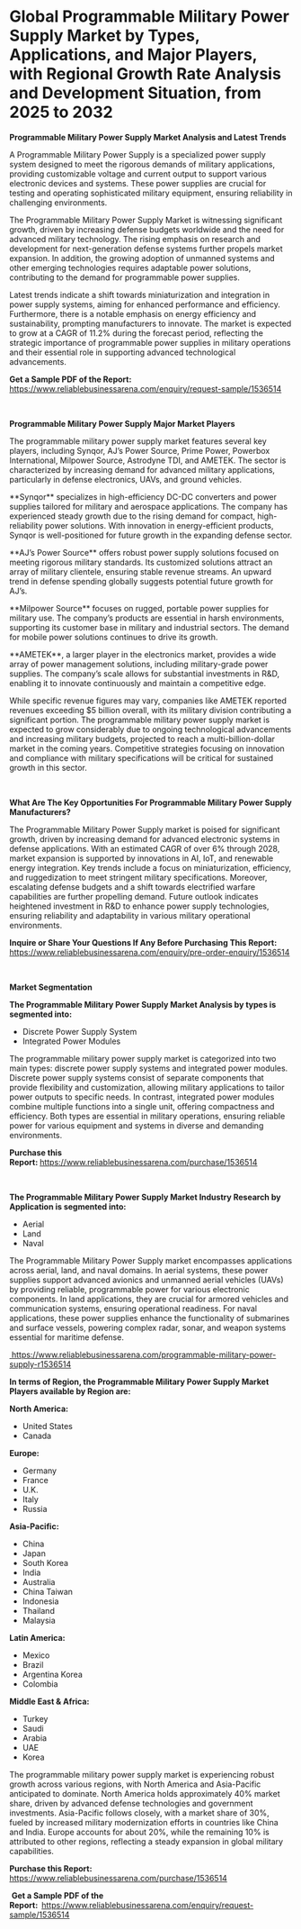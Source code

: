 <p><h1>Global Programmable Military Power Supply Market by Types, Applications, and Major Players, with Regional Growth Rate Analysis and Development Situation, from 2025 to 2032</h1></p><p><strong>Programmable Military Power Supply Market Analysis and Latest Trends</strong></p>
<p><p>A Programmable Military Power Supply is a specialized power supply system designed to meet the rigorous demands of military applications, providing customizable voltage and current output to support various electronic devices and systems. These power supplies are crucial for testing and operating sophisticated military equipment, ensuring reliability in challenging environments.</p><p>The Programmable Military Power Supply Market is witnessing significant growth, driven by increasing defense budgets worldwide and the need for advanced military technology. The rising emphasis on research and development for next-generation defense systems further propels market expansion. In addition, the growing adoption of unmanned systems and other emerging technologies requires adaptable power solutions, contributing to the demand for programmable power supplies.</p><p>Latest trends indicate a shift towards miniaturization and integration in power supply systems, aiming for enhanced performance and efficiency. Furthermore, there is a notable emphasis on energy efficiency and sustainability, prompting manufacturers to innovate. The market is expected to grow at a CAGR of 11.2% during the forecast period, reflecting the strategic importance of programmable power supplies in military operations and their essential role in supporting advanced technological advancements.</p></p>
<p><strong>Get a Sample PDF of the Report:&nbsp;</strong> <a href="https://www.reliablebusinessarena.com/enquiry/request-sample/1536514?utm_campaign=3227&utm_medium=2&utm_source=Github&utm_content=ia&utm_term=16042025&utm_id=programmable-military-power-supply">https://www.reliablebusinessarena.com/enquiry/request-sample/1536514</a></p>
<p>&nbsp;</p>
<p><strong>Programmable Military Power Supply Major Market Players</strong></p>
<p><p>The programmable military power supply market features several key players, including Synqor, AJ’s Power Source, Prime Power, Powerbox International, Milpower Source, Astrodyne TDI, and AMETEK. The sector is characterized by increasing demand for advanced military applications, particularly in defense electronics, UAVs, and ground vehicles.</p><p>**Synqor** specializes in high-efficiency DC-DC converters and power supplies tailored for military and aerospace applications. The company has experienced steady growth due to the rising demand for compact, high-reliability power solutions. With innovation in energy-efficient products, Synqor is well-positioned for future growth in the expanding defense sector.</p><p>**AJ’s Power Source** offers robust power supply solutions focused on meeting rigorous military standards. Its customized solutions attract an array of military clientele, ensuring stable revenue streams. An upward trend in defense spending globally suggests potential future growth for AJ’s.</p><p>**Milpower Source** focuses on rugged, portable power supplies for military use. The company’s products are essential in harsh environments, supporting its customer base in military and industrial sectors. The demand for mobile power solutions continues to drive its growth.</p><p>**AMETEK**, a larger player in the electronics market, provides a wide array of power management solutions, including military-grade power supplies. The company’s scale allows for substantial investments in R&D, enabling it to innovate continuously and maintain a competitive edge.</p><p>While specific revenue figures may vary, companies like AMETEK reported revenues exceeding $5 billion overall, with its military division contributing a significant portion. The programmable military power supply market is expected to grow considerably due to ongoing technological advancements and increasing military budgets, projected to reach a multi-billion-dollar market in the coming years. Competitive strategies focusing on innovation and compliance with military specifications will be critical for sustained growth in this sector.</p></p>
<p>&nbsp;</p>
<p><strong>What Are The Key Opportunities For Programmable Military Power Supply Manufacturers?</strong></p>
<p><p>The Programmable Military Power Supply market is poised for significant growth, driven by increasing demand for advanced electronic systems in defense applications. With an estimated CAGR of over 6% through 2028, market expansion is supported by innovations in AI, IoT, and renewable energy integration. Key trends include a focus on miniaturization, efficiency, and ruggedization to meet stringent military specifications. Moreover, escalating defense budgets and a shift towards electrified warfare capabilities are further propelling demand. Future outlook indicates heightened investment in R&D to enhance power supply technologies, ensuring reliability and adaptability in various military operational environments.</p></p>
<p><strong>Inquire or Share Your Questions If Any Before Purchasing This Report:</strong> <a href="https://www.reliablebusinessarena.com/enquiry/pre-order-enquiry/1536514?utm_campaign=3227&utm_medium=2&utm_source=Github&utm_content=ia&utm_term=16042025&utm_id=programmable-military-power-supply">https://www.reliablebusinessarena.com/enquiry/pre-order-enquiry/1536514</a></p>
<p>&nbsp;</p>
<p><strong>Market Segmentation</strong></p>
<p><strong>The Programmable Military Power Supply Market Analysis by types is segmented into:</strong></p>
<p><ul><li>Discrete Power Supply System</li><li>Integrated Power Modules</li></ul></p>
<p><p>The programmable military power supply market is categorized into two main types: discrete power supply systems and integrated power modules. Discrete power supply systems consist of separate components that provide flexibility and customization, allowing military applications to tailor power outputs to specific needs. In contrast, integrated power modules combine multiple functions into a single unit, offering compactness and efficiency. Both types are essential in military operations, ensuring reliable power for various equipment and systems in diverse and demanding environments.</p></p>
<p><strong>Purchase this Report:&nbsp;</strong><a href="https://www.reliablebusinessarena.com/purchase/1536514?utm_campaign=3227&utm_medium=2&utm_source=Github&utm_content=ia&utm_term=16042025&utm_id=programmable-military-power-supply">https://www.reliablebusinessarena.com/purchase/1536514</a></p>
<p>&nbsp;</p>
<p><strong>The Programmable Military Power Supply Market Industry Research by Application is segmented into:</strong></p>
<p><ul><li>Aerial</li><li>Land</li><li>Naval</li></ul></p>
<p><p>The Programmable Military Power Supply market encompasses applications across aerial, land, and naval domains. In aerial systems, these power supplies support advanced avionics and unmanned aerial vehicles (UAVs) by providing reliable, programmable power for various electronic components. In land applications, they are crucial for armored vehicles and communication systems, ensuring operational readiness. For naval applications, these power supplies enhance the functionality of submarines and surface vessels, powering complex radar, sonar, and weapon systems essential for maritime defense.</p></p>
<p><a href="https://www.reliablebusinessarena.com/programmable-military-power-supply-r1536514?utm_campaign=3227&utm_medium=2&utm_source=Github&utm_content=ia&utm_term=16042025&utm_id=programmable-military-power-supply">&nbsp;https://www.reliablebusinessarena.com/programmable-military-power-supply-r1536514</a></p>
<p><strong>In terms of Region, the Programmable Military Power Supply Market Players available by Region are:</strong></p>
<p>
    <p> <strong> North America: </strong>
        <ul>
            <li>United States</li>
            <li>Canada</li>
        </ul>
        </p> 
    <p> <strong> Europe: </strong>
        <ul>
            <li>Germany</li>
            <li>France</li>
            <li>U.K.</li>
            <li>Italy</li>
            <li>Russia</li>
        </ul>
        </p> 
    <p> <strong> Asia-Pacific: </strong>
        <ul>
            <li>China</li>
            <li>Japan</li>
            <li>South Korea</li>
            <li>India</li>
            <li>Australia</li>
            <li>China Taiwan</li>
            <li>Indonesia</li>
            <li>Thailand</li>
            <li>Malaysia</li>
        </ul>
        </p> 
    <p> <strong> Latin America: </strong>
        <ul>
            <li>Mexico</li>
            <li>Brazil</li>
            <li>Argentina Korea</li>
            <li>Colombia</li>
        </ul>
        </p> 
    <p> <strong> Middle East & Africa: </strong>
        <ul>
            <li>Turkey</li>
            <li>Saudi</li>
            <li>Arabia</li>
            <li>UAE</li>
            <li>Korea</li>
        </ul>
    </p>
    </p>
<p><p>The programmable military power supply market is experiencing robust growth across various regions, with North America and Asia-Pacific anticipated to dominate. North America holds approximately 40% market share, driven by advanced defense technologies and government investments. Asia-Pacific follows closely, with a market share of 30%, fueled by increased military modernization efforts in countries like China and India. Europe accounts for about 20%, while the remaining 10% is attributed to other regions, reflecting a steady expansion in global military capabilities.</p></p>
<p><strong>Purchase this Report: </strong><a href="https://www.reliablebusinessarena.com/purchase/1536514?utm_campaign=3227&utm_medium=2&utm_source=Github&utm_content=ia&utm_term=16042025&utm_id=programmable-military-power-supply">https://www.reliablebusinessarena.com/purchase/1536514</a></p>
<p>&nbsp;<strong>Get a Sample PDF of the Report:&nbsp;&nbsp;</strong><a href="https://www.reliablebusinessarena.com/enquiry/request-sample/1536514?utm_campaign=3227&utm_medium=2&utm_source=Github&utm_content=ia&utm_term=16042025&utm_id=programmable-military-power-supply">https://www.reliablebusinessarena.com/enquiry/request-sample/1536514</a></p>
<p><strong></strong></p>
<p><p></p><p></p><p></p></p>